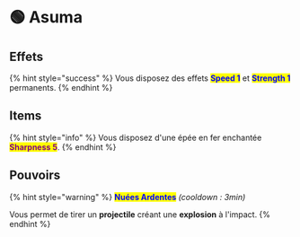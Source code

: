 # 🟢 Asuma

## Effets

{% hint style="success" %}
Vous disposez des effets <mark style="color:blue;">**Speed 1**</mark> et <mark style="color:blue;">**Strength 1**</mark> permanents.
{% endhint %}

## Items

{% hint style="info" %}
Vous disposez d'une épée en fer enchantée <mark style="color:purple;">**Sharpness 5**</mark>.
{% endhint %}

## Pouvoirs

{% hint style="warning" %}
<mark style="color:blue;">**Nuées Ardentes**</mark> _(cooldown : 3min)_

Vous permet de tirer un **projectile** créant une **explosion** à l'impact.
{% endhint %}
